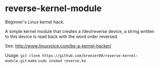 reverse-kernel-module
=====================

Beginner's Linux kernel hack.

A simple kernel module that creates a /dev/reverse device, a string written 
to this device is read back with the word order reversed.

See: http://www.linuxvoice.com/be-a-kernel-hacker/

Usage:
  `git clone https://github.com/breezer00/reverse-kernel-module.git`
  `make`
  `sudo insmod reverse.ko`

